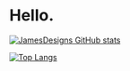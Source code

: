 # Hello.

[![JamesDesigns GitHub stats](https://github-readme-stats.vercel.app/api?username=jamesdesigns&show_icons=true&theme=dracula)](https://github.com/jamesdesigns/github-readme-stats) 

[![Top Langs](https://github-readme-stats.vercel.app/api/top-langs/?username=jamesdesigns&theme=dracula&layout=compact&hide=C++)](https://github.com/jamesdesigns/github-readme-stats)




